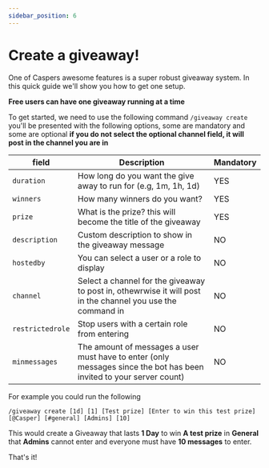 ```yaml
---
sidebar_position: 6
---
```


# Create a giveaway!

One of Caspers awesome features is a super robust giveaway system. In this quick guide we'll show you how to get one setup.

**Free users can have one giveaway running at a time**

To get started, we need to use the following command `/giveaway create` you'll be presented with the following options, some are mandatory and some are optional **if you do not select the optional channel field, it will post in the channel you are in**

| field | Description |  Mandatory |
|----------|----------|----------|
| `duration` | How long do you want the give away to run for (e.g, 1m, 1h, 1d) | YES |
| `winners` | How many winners do you want? | YES |
| `prize` | What is the prize? this will become the title of the giveaway | YES |
| `description` | Custom description to show in the giveaway message  | NO |
| `hostedby` | You can select a user or a role to display  | NO |
| `channel` | Select a channel for the giveaway to post in, othewrwise it will post in the channel you use the command in | NO |
| `restrictedrole` | Stop users with a certain role from entering  | NO |
| `minmessages` | The amount of messages a user must have to enter (only messages since the bot has been invited to your server count) | NO |

For example you could run the following
```
/giveaway create [1d] [1] [Test prize] [Enter to win this test prize] [@Casper] [#general] [Admins] [10]
```
This would create a Giveaway that lasts **1 Day** to win **A test prize** in **General** that **Admins** cannot enter and everyone must have **10 messages** to enter. 

That's it! 
